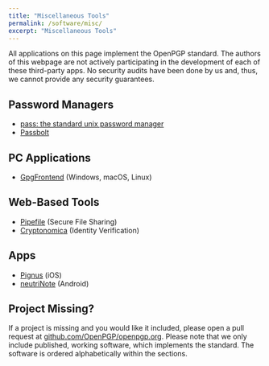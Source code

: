 ```yaml
---
title: "Miscellaneous Tools"
permalink: /software/misc/
excerpt: "Miscellaneous Tools"
---
```


All applications on this page implement the OpenPGP standard.
The authors of this webpage are not actively participating in the development of each of these third-party apps.
No security audits have been done by us and, thus, we cannot provide any security guarantees.

## Password Managers

* [pass: the standard unix password manager](https://www.passwordstore.org/)
* [Passbolt](https://www.passbolt.com/)

## PC Applications

* [GpgFrontend](/software/misc/gpgfrontend/) (Windows, macOS, Linux)

## Web-Based Tools

* [Pipefile](https://pipefile.com) (Secure File Sharing)
* [Cryptonomica](https://cryptonomica.net/#!/openPGPOnline) (Identity Verification)

## Apps

* [Pignus](https://www.frobese.de/pignus) (iOS)
* [neutriNote](https://play.google.com/store/apps/details?id=com.appmindlab.nano) (Android)

## Project Missing?

If a project is missing and you would like it included, please open a pull request at [github.com/OpenPGP/openpgp.org](https://github.com/OpenPGP/openpgp.org).
Please note that we only include published, working software, which implements the standard.
The software is ordered alphabetically within the sections.
